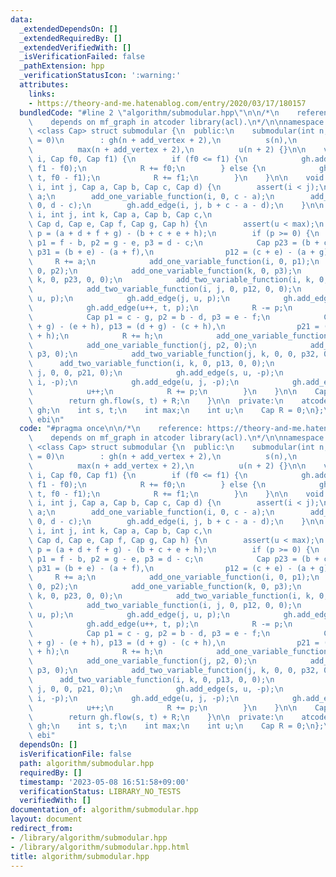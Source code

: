 ```yaml
---
data:
  _extendedDependsOn: []
  _extendedRequiredBy: []
  _extendedVerifiedWith: []
  _isVerificationFailed: false
  _pathExtension: hpp
  _verificationStatusIcon: ':warning:'
  attributes:
    links:
    - https://theory-and-me.hatenablog.com/entry/2020/03/17/180157
  bundledCode: "#line 2 \"algorithm/submodular.hpp\"\n\n/*\n    reference: https://theory-and-me.hatenablog.com/entry/2020/03/17/180157\n\
    \    depends on mf_graph in atcoder library(acl).\n*/\n\nnamespace ebi {\n\ntemplate\
    \ <class Cap> struct submodular {\n  public:\n    submodular(int n, int add_vertex\
    \ = 0)\n        : gh(n + add_vertex + 2),\n          s(n),\n          t(n + 1),\n\
    \          max(n + add_vertex + 2),\n          u(n + 2) {}\n\n    void add_one_variable_function(int\
    \ i, Cap f0, Cap f1) {\n        if (f0 <= f1) {\n            gh.add_edge(s, i,\
    \ f1 - f0);\n            R += f0;\n        } else {\n            gh.add_edge(i,\
    \ t, f0 - f1);\n            R += f1;\n        }\n    }\n\n    void add_two_variable_function(int\
    \ i, int j, Cap a, Cap b, Cap c, Cap d) {\n        assert(i < j);\n        R +=\
    \ a;\n        add_one_variable_function(i, 0, c - a);\n        add_one_variable_function(j,\
    \ 0, d - c);\n        gh.add_edge(i, j, b + c - a - d);\n    }\n\n    void add_three_variable_function(int\
    \ i, int j, int k, Cap a, Cap b, Cap c,\n                                    \
    \ Cap d, Cap e, Cap f, Cap g, Cap h) {\n        assert(u < max);\n        Cap\
    \ p = (a + d + f + g) - (b + c + e + h);\n        if (p >= 0) {\n            Cap\
    \ p1 = f - b, p2 = g - e, p3 = d - c;\n            Cap p23 = (b + c) - (a + d),\
    \ p31 = (b + e) - (a + f),\n                p12 = (c + e) - (a + g);\n       \
    \     R += a;\n            add_one_variable_function(i, 0, p1);\n            add_one_variable_function(j,\
    \ 0, p2);\n            add_one_variable_function(k, 0, p3);\n            add_two_variable_function(j,\
    \ k, 0, p23, 0, 0);\n            add_two_variable_function(i, k, 0, 0, p31, 0);\n\
    \            add_two_variable_function(i, j, 0, p12, 0, 0);\n            gh.add_edge(i,\
    \ u, p);\n            gh.add_edge(j, u, p);\n            gh.add_edge(k, u, p);\n\
    \            gh.add_edge(u++, t, p);\n            R -= p;\n        } else {\n\
    \            Cap p1 = c - g, p2 = b - d, p3 = e - f;\n            Cap p32 = (f\
    \ + g) - (e + h), p13 = (d + g) - (c + h),\n                p21 = (d + f) - (b\
    \ + h);\n            R += h;\n            add_one_variable_function(i, p1, 0);\n\
    \            add_one_variable_function(j, p2, 0);\n            add_one_variable_function(k,\
    \ p3, 0);\n            add_two_variable_function(j, k, 0, 0, p32, 0);\n      \
    \      add_two_variable_function(i, k, 0, p13, 0, 0);\n            add_two_variable_function(i,\
    \ j, 0, 0, p21, 0);\n            gh.add_edge(s, u, -p);\n            gh.add_edge(u,\
    \ i, -p);\n            gh.add_edge(u, j, -p);\n            gh.add_edge(u, k, -p);\n\
    \            u++;\n            R += p;\n        }\n    }\n\n    Cap min() {\n\
    \        return gh.flow(s, t) + R;\n    }\n\n  private:\n    atcoder::mf_graph<Cap>\
    \ gh;\n    int s, t;\n    int max;\n    int u;\n    Cap R = 0;\n};\n\n}  // namespace\
    \ ebi\n"
  code: "#pragma once\n\n/*\n    reference: https://theory-and-me.hatenablog.com/entry/2020/03/17/180157\n\
    \    depends on mf_graph in atcoder library(acl).\n*/\n\nnamespace ebi {\n\ntemplate\
    \ <class Cap> struct submodular {\n  public:\n    submodular(int n, int add_vertex\
    \ = 0)\n        : gh(n + add_vertex + 2),\n          s(n),\n          t(n + 1),\n\
    \          max(n + add_vertex + 2),\n          u(n + 2) {}\n\n    void add_one_variable_function(int\
    \ i, Cap f0, Cap f1) {\n        if (f0 <= f1) {\n            gh.add_edge(s, i,\
    \ f1 - f0);\n            R += f0;\n        } else {\n            gh.add_edge(i,\
    \ t, f0 - f1);\n            R += f1;\n        }\n    }\n\n    void add_two_variable_function(int\
    \ i, int j, Cap a, Cap b, Cap c, Cap d) {\n        assert(i < j);\n        R +=\
    \ a;\n        add_one_variable_function(i, 0, c - a);\n        add_one_variable_function(j,\
    \ 0, d - c);\n        gh.add_edge(i, j, b + c - a - d);\n    }\n\n    void add_three_variable_function(int\
    \ i, int j, int k, Cap a, Cap b, Cap c,\n                                    \
    \ Cap d, Cap e, Cap f, Cap g, Cap h) {\n        assert(u < max);\n        Cap\
    \ p = (a + d + f + g) - (b + c + e + h);\n        if (p >= 0) {\n            Cap\
    \ p1 = f - b, p2 = g - e, p3 = d - c;\n            Cap p23 = (b + c) - (a + d),\
    \ p31 = (b + e) - (a + f),\n                p12 = (c + e) - (a + g);\n       \
    \     R += a;\n            add_one_variable_function(i, 0, p1);\n            add_one_variable_function(j,\
    \ 0, p2);\n            add_one_variable_function(k, 0, p3);\n            add_two_variable_function(j,\
    \ k, 0, p23, 0, 0);\n            add_two_variable_function(i, k, 0, 0, p31, 0);\n\
    \            add_two_variable_function(i, j, 0, p12, 0, 0);\n            gh.add_edge(i,\
    \ u, p);\n            gh.add_edge(j, u, p);\n            gh.add_edge(k, u, p);\n\
    \            gh.add_edge(u++, t, p);\n            R -= p;\n        } else {\n\
    \            Cap p1 = c - g, p2 = b - d, p3 = e - f;\n            Cap p32 = (f\
    \ + g) - (e + h), p13 = (d + g) - (c + h),\n                p21 = (d + f) - (b\
    \ + h);\n            R += h;\n            add_one_variable_function(i, p1, 0);\n\
    \            add_one_variable_function(j, p2, 0);\n            add_one_variable_function(k,\
    \ p3, 0);\n            add_two_variable_function(j, k, 0, 0, p32, 0);\n      \
    \      add_two_variable_function(i, k, 0, p13, 0, 0);\n            add_two_variable_function(i,\
    \ j, 0, 0, p21, 0);\n            gh.add_edge(s, u, -p);\n            gh.add_edge(u,\
    \ i, -p);\n            gh.add_edge(u, j, -p);\n            gh.add_edge(u, k, -p);\n\
    \            u++;\n            R += p;\n        }\n    }\n\n    Cap min() {\n\
    \        return gh.flow(s, t) + R;\n    }\n\n  private:\n    atcoder::mf_graph<Cap>\
    \ gh;\n    int s, t;\n    int max;\n    int u;\n    Cap R = 0;\n};\n\n}  // namespace\
    \ ebi"
  dependsOn: []
  isVerificationFile: false
  path: algorithm/submodular.hpp
  requiredBy: []
  timestamp: '2023-05-08 16:51:58+09:00'
  verificationStatus: LIBRARY_NO_TESTS
  verifiedWith: []
documentation_of: algorithm/submodular.hpp
layout: document
redirect_from:
- /library/algorithm/submodular.hpp
- /library/algorithm/submodular.hpp.html
title: algorithm/submodular.hpp
---
```

